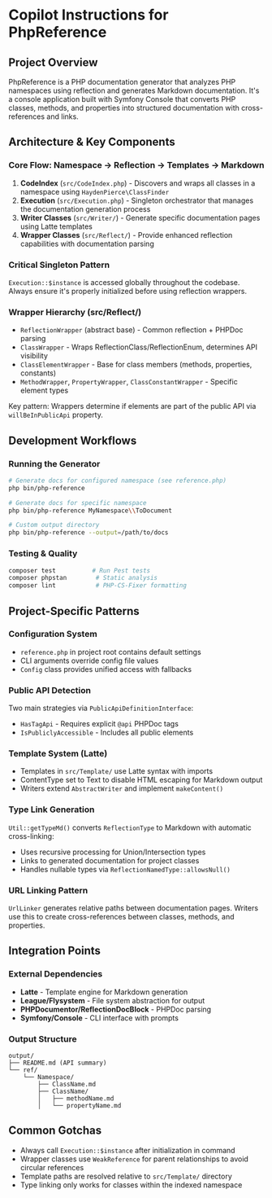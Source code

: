 # Copilot Instructions for PhpReference

## Project Overview
PhpReference is a PHP documentation generator that analyzes PHP namespaces using reflection and generates Markdown documentation. It's a console application built with Symfony Console that converts PHP classes, methods, and properties into structured documentation with cross-references and links.

## Architecture & Key Components

### Core Flow: Namespace → Reflection → Templates → Markdown
1. **CodeIndex** (`src/CodeIndex.php`) - Discovers and wraps all classes in a namespace using `HaydenPierce\ClassFinder`
2. **Execution** (`src/Execution.php`) - Singleton orchestrator that manages the documentation generation process
3. **Writer Classes** (`src/Writer/`) - Generate specific documentation pages using Latte templates
4. **Wrapper Classes** (`src/Reflect/`) - Provide enhanced reflection capabilities with documentation parsing

### Critical Singleton Pattern
`Execution::$instance` is accessed globally throughout the codebase. Always ensure it's properly initialized before using reflection wrappers.

### Wrapper Hierarchy (src/Reflect/)
- `ReflectionWrapper` (abstract base) - Common reflection + PHPDoc parsing
- `ClassWrapper` - Wraps ReflectionClass/ReflectionEnum, determines API visibility
- `ClassElementWrapper` - Base for class members (methods, properties, constants)
- `MethodWrapper`, `PropertyWrapper`, `ClassConstantWrapper` - Specific element types

Key pattern: Wrappers determine if elements are part of the public API via `willBeInPublicApi` property.

## Development Workflows

### Running the Generator
```bash
# Generate docs for configured namespace (see reference.php)
php bin/php-reference

# Generate docs for specific namespace
php bin/php-reference MyNamespace\\ToDocument

# Custom output directory
php bin/php-reference --output=/path/to/docs
```

### Testing & Quality
```bash
composer test          # Run Pest tests
composer phpstan        # Static analysis
composer lint           # PHP-CS-Fixer formatting
```

## Project-Specific Patterns

### Configuration System
- `reference.php` in project root contains default settings
- CLI arguments override config file values
- `Config` class provides unified access with fallbacks

### Public API Detection
Two main strategies via `PublicApiDefinitionInterface`:
- `HasTagApi` - Requires explicit `@api` PHPDoc tags
- `IsPubliclyAccessible` - Includes all public elements

### Template System (Latte)
- Templates in `src/Template/` use Latte syntax with imports
- ContentType set to Text to disable HTML escaping for Markdown output
- Writers extend `AbstractWriter` and implement `makeContent()`

### Type Link Generation
`Util::getTypeMd()` converts `ReflectionType` to Markdown with automatic cross-linking:
- Uses recursive processing for Union/Intersection types
- Links to generated documentation for project classes
- Handles nullable types via `ReflectionNamedType::allowsNull()`

### URL Linking Pattern
`UrlLinker` generates relative paths between documentation pages. Writers use this to create cross-references between classes, methods, and properties.

## Integration Points

### External Dependencies
- **Latte** - Template engine for Markdown generation
- **League/Flysystem** - File system abstraction for output
- **PHPDocumentor/ReflectionDocBlock** - PHPDoc parsing
- **Symfony/Console** - CLI interface with prompts

### Output Structure
```
output/
├── README.md (API summary)
└── ref/
    └── Namespace/
        ├── ClassName.md
        ├── ClassName/
        │   ├── methodName.md
        │   └── propertyName.md
```

## Common Gotchas
- Always call `Execution::$instance` after initialization in command
- Wrapper classes use `WeakReference` for parent relationships to avoid circular references
- Template paths are resolved relative to `src/Template/` directory
- Type linking only works for classes within the indexed namespace
